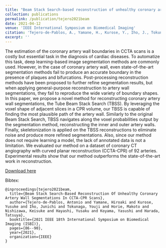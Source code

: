 ```yaml
---
title: "Beam Stack Search-based reconstruction of unhealthy coronary artery wall segmentations in CCTA-CPR scans"
collection: publications
permalink: /publication/tejero2021beam
date: 2021-04-12
venue: 'IEEE International Symposium on Biomedical Imaging'
citation: 'Tejero-de-Pablos, A., Yamane, H., Kurose, Y., Iho, J., Tokunaga, Y., Horie, M., M., Nishizawa, K., Hayashi, Y., Koyama, Y., & Harada, T. (2021, April). Beam Stack Search-Based Reconstruction Of Unhealthy Coronary Artery Wall Segmentations In CCTA-CPR Scans. In 2021 IEEE 18th International Symposium on Biomedical Imaging (ISBI) (pp. 86-90).'
excerpt: ''
---
```

The estimation of the coronary artery wall boundaries in CCTA scans is a costly but essential task in the diagnosis of cardiac diseases. To automatize this task, deep learning-based image segmentation methods are commonly used. However, in the case of coronary artery wall, even state-of-the-art segmentation methods fail to produce an accurate boundary in the presence of plaques and bifurcations. Post-processing reconstruction methods have been proposed to further refine segmentation results, but when applying general-purpose reconstruction to artery wall segmentations, they fail to reproduce the wide variety of boundary shapes. In this paper, we propose a novel method for reconstructing coronary artery wall segmentations, the Tube Beam Stack Search (TBSS). By leveraging the voxel shape of adjacent slices in a CPR volume, our TBSS is capable of finding the most plausible path of the artery wall. Similarly to the original Beam Stack Search, TBSS navigates along the voxel probabilities output by the segmentation method, reconstructing the inner and outer artery walls. Finally, skeletonization is applied on the TBSS reconstructions to eliminate noise and produce more refined segmentations. Also, since our method does not require learning a model, the lack of annotated data is not a limitation. We evaluated our method on a dataset of coronary CT angiography with curved planar reconstruction (CCTA-CPR) of 92 arteries. Experimental results show that our method outperforms the state-of-the-art work in reconstruction.

[Download here](https://arxiv.org/pdf/1812.01261.pdf)

Bibtex:
```
@inproceedings{tejero2021beam,
  title={Beam Stack Search-Based Reconstruction Of Unhealthy Coronary Artery Wall Segmentations In CCTA-CPR Scans},
  author={Tejero-de-Pablos, Antonio and Yamane, Hiroaki and Kurose, Yusuke and Iho, Junichi and Tokunaga, Youji and Horie, Makoto and Nishizawa, Keisuke and Hayashi, Yusaku and Koyama, Yasushi and Harada, Tatsuya},
  booktitle={2021 IEEE 18th International Symposium on Biomedical Imaging (ISBI)},
  pages={86--90},
  year={2021},
  organization={IEEE}
}
```

